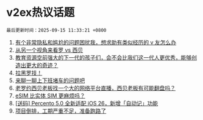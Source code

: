 # v2ex热议话题

`最后更新时间：2025-09-15 11:33:21 +0800`

1. [有个非常隐私和尴尬的问题困扰我，想求助有类似经历的 v 友怎么办](https://www.v2ex.com/t/1159101)
1. [从另一个视角来看罗 vs 西贝](https://www.v2ex.com/t/1159194)
1. [教育资源空前强大的下一代的孩子们，会不会比我们这一代人更优秀，能够创造出更大的奇迹？](https://www.v2ex.com/t/1159099)
1. [拉黑罗技！](https://www.v2ex.com/t/1159211)
1. [来聊一聊上下班堵车的问题吧](https://www.v2ex.com/t/1159188)
1. [老罗约西贝老板找一个大的网络平台直播，西贝老板有可能翻盘吗？](https://www.v2ex.com/t/1159210)
1. [eSIM 比实体 SIM 更麻烦吗？](https://www.v2ex.com/t/1159087)
1. [[送码] Percento 5.0 全新适配 iOS 26，新增「自动记」功能](https://www.v2ex.com/t/1159180)
1. [项目倒排，工期严重不足，准备跑路了](https://www.v2ex.com/t/1159075)


